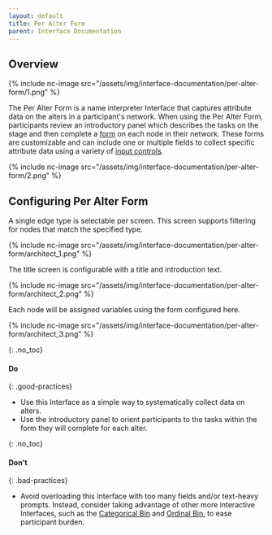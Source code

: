 ```yaml
---
layout: default
title: Per Alter Form
parent: Interface Documentation
---
```

## Overview

{% include nc-image src="/assets/img/interface-documentation/per-alter-form/1.png" %}

The Per Alter Form is a name interpreter Interface that captures attribute data on the alters in a participant's network. When using the Per Alter Form, participants review an introductory panel which describes the tasks on the stage and then complete a [form](../key-concepts/forms.md) on each node in their network. These forms are customizable and can include one or multiple fields to collect specific attribute data using a variety of [input controls](../key-concepts/input-controls.md). 

{% include nc-image src="/assets/img/interface-documentation/per-alter-form/2.png" %}

## Configuring Per Alter Form

A single edge type is selectable per screen. This screen supports filtering for nodes that match the specified type.

{% include nc-image src="/assets/img/interface-documentation/per-alter-form/architect_1.png" %}

The title screen is configurable with a title and introduction text.

{% include nc-image src="/assets/img/interface-documentation/per-alter-form/architect_2.png" %}

Each node will be assigned variables using the form configured here.

{% include nc-image src="/assets/img/interface-documentation/per-alter-form/architect_3.png" %}

{: .no_toc}
#### Do

{: .good-practices}
- Use this Interface as a simple way to systematically collect data on alters. 
- Use the introductory panel to orient participants to the tasks within the form they will complete for each alter.


{: .no_toc}
#### Don't

{: .bad-practices}
- Avoid overloading this Interface with too many fields and/or text-heavy prompts. Instead, consider taking advantage of other more interactive Interfaces, such as the [Categorical Bin](./categorical-bin.md) and [Ordinal Bin](./ordinal-bin.md), to ease participant burden. 
